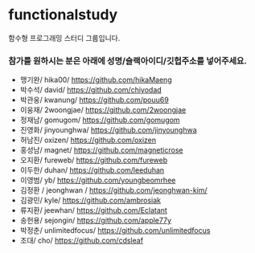 # functionalstudy
함수형 프로그래밍 스터디 그룹입니다.


### 참가를 원하시는 분은 아래에 성명/슬랙아이디/깃헙주소를 넣어주세요.
* 맹기완/ hika00/ https://github.com/hikaMaeng
* 박수석/ david/ https://github.com/chiyodad
* 박관웅/ kwanung/ https://github.com/pouu69
* 이웅재/ 2woongjae/ https://github.com/2woongjae
* 정재남/ gomugom/ https://github.com/gomugom
* 진영화/ jinyounghwa/ https://github.com/jinyounghwa
* 허남진/ oxizen/ https://github.com/oxizen
* 홍성남/ magnet/ https://github.com/magneticrose
* 오지환/ fureweb/ https://github.com/fureweb
* 이두한/ duhan/ https://github.com/leeduhan
* 이영범/ yb/ https://github.com/youngbeomrhee
* 김정환 / jeonghwan / https://github.com/jeonghwan-kim/
* 김광민/ kyle/ https://github.com/ambrosiak
* 류지환/ jeewhan/ https://github.com/Eclatant
* 송헌용/ sejongin/ https://github.com/apple77y
* 박정춘/ unlimitedfocus/ https://github.com/unlimitedfocus
* 조대/ cho/ https://github.com/cdsleaf
